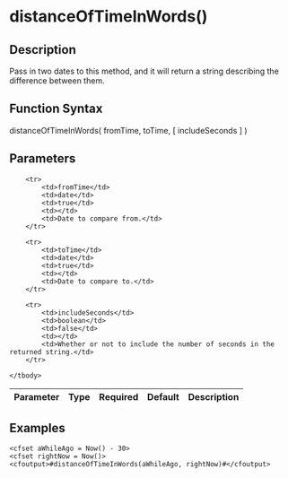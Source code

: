 # distanceOfTimeInWords()

## Description
Pass in two dates to this method, and it will return a string describing the difference between them.

## Function Syntax
distanceOfTimeInWords( fromTime, toTime, [ includeSeconds ] )


## Parameters
<table>
	<thead>
		<tr>
			<th>Parameter</th>
			<th>Type</th>
			<th>Required</th>
			<th>Default</th>
			<th>Description</th>
		</tr>
	</thead>
	<tbody>
		
		<tr>
			<td>fromTime</td>
			<td>date</td>
			<td>true</td>
			<td></td>
			<td>Date to compare from.</td>
		</tr>
		
		<tr>
			<td>toTime</td>
			<td>date</td>
			<td>true</td>
			<td></td>
			<td>Date to compare to.</td>
		</tr>
		
		<tr>
			<td>includeSeconds</td>
			<td>boolean</td>
			<td>false</td>
			<td></td>
			<td>Whether or not to include the number of seconds in the returned string.</td>
		</tr>
		
	</tbody>
</table>


## Examples
	
	<cfset aWhileAgo = Now() - 30>
	<cfset rightNow = Now()>
	<cfoutput>#distanceOfTimeInWords(aWhileAgo, rightNow)#</cfoutput>
